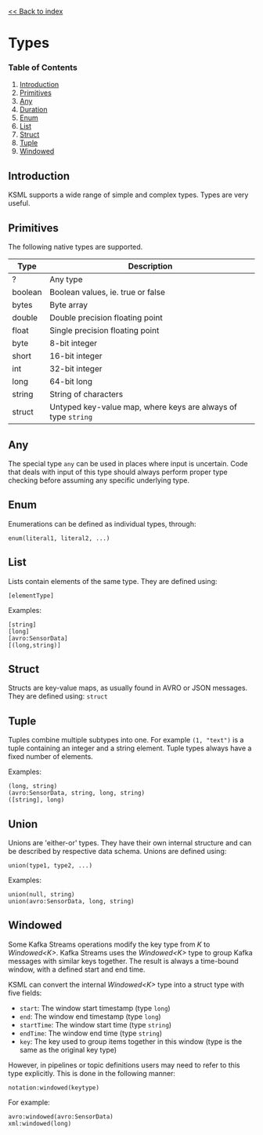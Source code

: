 [<< Back to index](index.md)

# Types

### Table of Contents
1. [Introduction](#introduction)
1. [Primitives](#primitives)
1. [Any](#any)
1. [Duration](#duration)
1. [Enum](#enum)
1. [List](#list)
1. [Struct](#struct)
1. [Tuple](#tuple)
1. [Windowed](#windowed)

## Introduction

KSML supports a wide range of simple and complex types.
Types are very useful.

## Primitives

The following native types are supported.

| Type    | Description                                                   |
|---------|---------------------------------------------------------------|
| ?       | Any type                                                      |
| boolean | Boolean values, ie. true or false                             |
| bytes   | Byte array                                                    |
| double  | Double precision floating point                               |
| float   | Single precision floating point                               |
| byte    | 8-bit integer                                                 |
| short   | 16-bit integer                                                |
| int     | 32-bit integer                                                |
| long    | 64-bit long                                                   |
| string  | String of characters                                          |
| struct  | Untyped key-value map, where keys are always of type `string` |

## Any

The special type `any` can be used in places where input is uncertain. Code that deals
with input of this type should always perform proper type checking before assuming
any specific underlying type.

## Enum

Enumerations can be defined as individual types, through:

```
enum(literal1, literal2, ...)
```

## List

Lists contain elements of the same type. They are defined using:
```
[elementType]
```

Examples:
```
[string]
[long]
[avro:SensorData]
[(long,string)]
```

## Struct

Structs are key-value maps, as usually found in AVRO or JSON messages. They are defined
using:
```struct```

## Tuple

Tuples combine multiple subtypes into one. For example `(1, "text")` is a tuple containing an integer and a string element.
Tuple types always have a fixed number of elements.

Examples:
```
(long, string)
(avro:SensorData, string, long, string)
([string], long)
```

## Union

Unions are 'either-or' types. They have their own internal structure and can be described
by respective data schema. Unions are defined using:

```
union(type1, type2, ...)
```

Examples:
```
union(null, string)
union(avro:SensorData, long, string)
```

## Windowed

Some Kafka Streams operations modify the key type from _K_ to _Windowed\<K>_. Kafka Streams uses the
_Windowed\<K>_ type to group Kafka messages with similar keys together. The result is always a time-bound
window, with a defined start and end time.

KSML can convert the internal _Windowed\<K>_ type into a struct type with five fields:
* `start`: The window start timestamp (type `long`)
* `end`: The window end timestamp (type `long`)
* `startTime`: The window start time (type `string`)
* `endTime`: The window end time (type `string`)
* `key`: The key used to group items together in this window (type is the same as the original key type)

However, in pipelines or topic definitions users may need to refer to this type explicitly. This
is done in the following manner:
```
notation:windowed(keytype)
```

For example:
```
avro:windowed(avro:SensorData)
xml:windowed(long)
```
